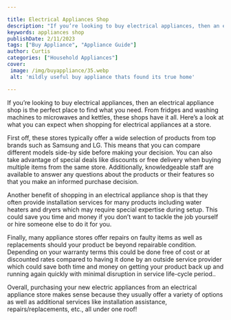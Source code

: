 ```yaml
---

title: Electrical Appliances Shop
description: "If you’re looking to buy electrical appliances, then an electrical appliance shop is the perfect place to find what you need. From...find out now"
keywords: appliances shop
publishDate: 2/11/2023
tags: ["Buy Appliance", "Appliance Guide"]
author: Curtis
categories: ["Household Appliances"]
cover: 
 image: /img/buyappliance/35.webp
 alt: 'mildly useful buy appliance thats found its true home'

---
```


If you’re looking to buy electrical appliances, then an electrical appliance shop is the perfect place to find what you need. From fridges and washing machines to microwaves and kettles, these shops have it all. Here’s a look at what you can expect when shopping for electrical appliances at a store.

First off, these stores typically offer a wide selection of products from top brands such as Samsung and LG. This means that you can compare different models side-by side before making your decision. You can also take advantage of special deals like discounts or free delivery when buying multiple items from the same store. Additionally, knowledgeable staff are available to answer any questions about the products or their features so that you make an informed purchase decision.

Another benefit of shopping in an electrical appliance shop is that they often provide installation services for many products including water heaters and dryers which may require special expertise during setup. This could save you time and money if you don’t want to tackle the job yourself or hire someone else to do it for you. 

Finally, many appliance stores offer repairs on faulty items as well as replacements should your product be beyond repairable condition. Depending on your warranty terms this could be done free of cost or at discounted rates compared to having it done by an outside service provider which could save both time and money on getting your product back up and running again quickly with minimal disruption in service life-cycle period.. 

Overall, purchasing your new electric appliances from an electrical appliance store makes sense because they usually offer a variety of options as well as additional services like installation assistance, repairs/replacements, etc., all under one roof!
